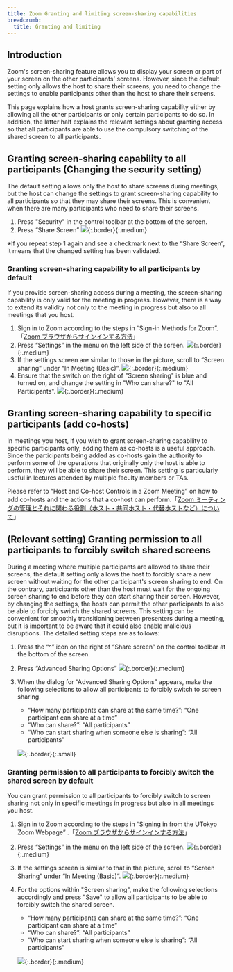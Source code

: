 ```yaml
---
title: Zoom Granting and limiting screen-sharing capabilities
breadcrumb:
  title: Granting and limiting
---
```


## Introduction
Zoom's screen-sharing feature allows you to display your screen or part of your screen on the other participants' screens. However, since the default setting only allows the host to share their screens, you need to change the settings to enable participants other than the host to share their screens.

This page explains how a host grants screen-sharing capability either by allowing all the other participants or only certain participants to do so. In addition, the latter half explains the relevant settings about granting access so that all participants are able to use the compulsory switching of the shared screen to all participants.

## Granting screen-sharing capability to all participants (Changing the security setting)
The default setting allows only the host to share screens during meetings, but the host can change the settings to grant screen-sharing capability to all participants so that they may share their screens. This is convenient when there are many participants who need to share their screens.

1. Press "Security" in the control toolbar at the bottom of the screen.
2. Press “Share Screen”
![](share_all.png){:.border}{:.medium}

※If you repeat step 1 again and see a checkmark next to the “Share Screen”, it means that the changed setting has been validated.

### Granting screen-sharing capability to all participants by default 
If you provide screen-sharing access during a meeting, the screen-sharing capability is only valid for the meeting in progress. However, there is a way to extend its validity not only to the meeting in progress but also to all meetings that you host.

1. Sign in to Zoom according to the steps in “Sign-in Methods for Zoom”. 「[Zoom ブラウザからサインインする方法](../../../signin/#browser)」
2. Press “Settings” in the menu on the left side of the screen.
![](share_all_default1.png){:.border}{:.medium}
3. If the settings screen are similar to those in the picture, scroll to “Screen sharing” under “In Meeting (Basic)”.
![](share_all_default2.png){:.border}{:.medium}
4. Ensure that the switch on the right of "Screen sharing" is blue and turned on, and change the setting in "Who can share?" to "All Participants".
![](share_all_default3.png){:.border}{:.medium}

## Granting screen-sharing capability to specific participants (add co-hosts)
In meetings you host, if you wish to grant screen-sharing capability to specific participants only, adding them as co-hosts is a useful approach. Since the participants being added as co-hosts gain the authority to perform some of the operations that originally only the host is able to perform, they will be able to share their screen. This setting is particularly useful in lectures attended by multiple faculty members or TAs.

Please refer to “Host and Co-host Controls in a Zoom Meeting” on how to add co-hosts and the actions that a co-host can perform.「[Zoom ミーティングの管理とそれに関わる役割（ホスト・共同ホスト・代替ホストなど）について](../../../misc/management_roles/)」

## (Relevant setting) Granting permission to all participants to forcibly switch shared screens
During a meeting where multiple participants are allowed to share their screens, the default setting only allows the host to forcibly share a new screen without waiting for the other participant's screen sharing to end. On the contrary, participants other than the host must wait for the ongoing screen sharing to end before they can start sharing their screen. However, by changing the settings, the hosts can permit the other participants to also be able to forcibly switch the shared screens. This setting can be convenient for smoothly transitioning between presenters during a meeting, but it is important to be aware that it could also enable malicious disruptions. The detailed setting steps are as follows:

1. Press the “^” icon on the right of “Share screen” on the control toolbar at the bottom of the screen.
2. Press “Advanced Sharing Options”
![](share_takeover1.png){:.border}{:.medium}
3. When the dialog for “Advanced Sharing Options” appears, make the following selections to allow all participants to forcibly switch to screen sharing.
   - “How many participants can share at the same time?”: “One participant can share at a time”
   - “Who can share?”: “All participants”
   - “Who can start sharing when someone else is sharing”: “All participants”

   ![](share_takeover2.png){:.border}{:.small}

### Granting permission to all participants to forcibly switch the shared screen by default
You can grant permission to all participants to forcibly switch to screen sharing not only in specific meetings in progress but also in all meetings you host.

1. Sign in to Zoom according to the steps in “Signing in from the UTokyo Zoom Webpage” .「[Zoom ブラウザからサインインする方法](../../../signin/#browser)」
2. Press “Settings” in the menu on the left side of the screen.
![](share_all_default1.png){:.border}{:.medium}
3. If the settings screen is similar to that in the picture, scroll to “Screen Sharing” under “In Meeting (Basic)”.
![](share_all_default2.png){:.border}{:.medium}
4. For the options within "Screen sharing", make the following selections accordingly and press "Save" to allow all participants to be able to forcibly switch the shared screen.
   - “How many participants can share at the same time?”: “One participant can share at a time”
   - “Who can share?”: “All participants”
   - “Who can start sharing when someone else is sharing”: “All participants”
   
   ![](share_takeover_default.png){:.border}{:.medium}
